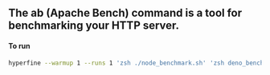 ## The ab (Apache Bench) command is a tool for benchmarking your HTTP server.

#### To run
```zsh
hyperfine --warmup 1 --runs 1 'zsh ./node_benchmark.sh' 'zsh deno_benchmark.sh' 'zsh ./bun_benchmark.sh'
```